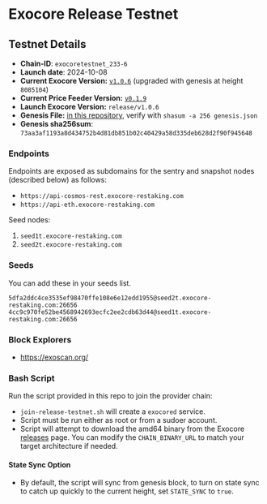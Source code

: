 # Exocore Release Testnet

## Testnet Details

- **Chain-ID**: `exocoretestnet_233-6`
- **Launch date**: 2024-10-08
- **Current Exocore Version:** [`v1.0.6`](https://github.com/ExocoreNetwork/exocore/releases/tag/v1.0.6) (upgraded with genesis at height `8085104`)
- **Current Price Feeder Version:** [`v0.1.9`](https://github.com/ExocoreNetwork/price-feeder/releases/tag/v0.1.9)
- **Launch Exocore Version:** `release/v1.0.6`
- **Genesis File:** [in this repository](genesis/exocoretestnet_233-6.json), verify with `shasum -a 256 genesis.json`
- **Genesis sha256sum**: `73aa3af1193a8d434752b4d81db851b02c40429a58d335deb628d2f90f945648`

### Endpoints

Endpoints are exposed as subdomains for the sentry and snapshot nodes (described below) as follows:

* `https://api-cosmos-rest.exocore-restaking.com`
* `https://api-eth.exocore-restaking.com`

Seed nodes:

1. `seed1t.exocore-restaking.com`
2. `seed2t.exocore-restaking.com`

### Seeds

You can add these in your seeds list.

```
5dfa2ddc4ce3535ef98470ffe108e6e12edd1955@seed2t.exocore-restaking.com:26656
4cc9c970fe52be4568942693ecfc2ee2cdb63d44@seed1t.exocore-restaking.com:26656
```

### Block Explorers

  - https://exoscan.org/

### Bash Script

Run the script provided in this repo to join the provider chain:
* `join-release-testnet.sh` will create a `exocored` service.
* Script must be run either as root or from a sudoer account.
* Script will attempt to download the amd64 binary from the Exocore [releases](https://github.com/ExocoreNetwork/exocore/releases) page. You can modify the `CHAIN_BINARY_URL` to match your target architecture if needed.

#### State Sync Option

* By default, the script will sync from genesis block, to turn on state sync to catch up quickly to the current height, set `STATE_SYNC` to `true`.
